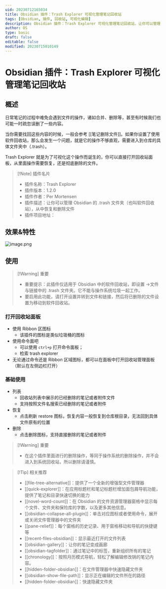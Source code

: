 ```yaml
---
uid: 20230712165034
title: Obsidian 插件：Trash Explorer 可视化管理笔记回收站
tags: [Obsidian, 插件, 回收站, 可视化编辑]
description: Obsidian 插件：Trash Explorer 可视化管理笔记回收站，让你可以管理 Obsidian 的 .trash 文件夹（也叫软件回收站），从中恢复和删除文件
author: OS
type: basic
draft: false
editable: false
modified: 20230715010149
---
```


# Obsidian 插件：Trash Explorer 可视化管理笔记回收站

## 概述

日常笔记的过程中难免会遇到文件的操作，诸如合并、删除等，甚至有时候我们也可能一时疏忽误删了一些内容。

当你需要找回这些内容的时候，一般会参考 [[笔记删除文件]]。如果你设置了使用软件回收站，那么会发生一个问题，就是它的操作不够直观，需要进入到仓库的具体文件夹中（.trash）。

Trash Explorer 就是为了可视化这个操作而诞生的，你可以直接打开回收站面板，从里面操作需要恢复，还是彻底删除的文件。

> [!Note] 插件名片
> - 插件名称：Trash Explorer
> - 插件版本：1.2.0
> - 插件作者：Per Mortensen
> - 插件描述：让你可以管理 Obsidian 的 .trash 文件夹（也叫软件回收站），从中恢复和删除文件
> - 插件项目地址：

## 效果&特性

![image.png](https://cdn.pkmer.cn/images/20230712165609.png!pkmer)

## 使用

> [!Warning] 重要
> - 重要提示：此插件仅适用于 Obsidian 中的软件回收站，即设置 ->文件与链接中的 .trash 文件夹。它不能与操作系统垃圾一起工作。
> - 要启用此功能，请打开设置并转到文件和链接，然后将已删除的文件设置为移动到软件回收站。

### 打开回收站面板

- 使用 Ribbon 区图标
	- 该插件的图标是类似垃圾桶的图标
- 使用命令面吧
	- 可以使用 `ctrl+p` 打开命令面板；
	- 检索 trash explorer
- 无论通过命令还是 Ribbon 区域图标，都可以在面板中打开回收站管理面板（默认在左侧边栏打开）

### 基础使用

- 列表
	- 回收站列表中展示的已经删除的笔记或者附件文件
	- 支持按照文件名搜索已经删除的笔记或者附件
- 恢复
	- 点击刷新 restore 图标，恢复内容一般恢复到仓库根目录，无法回到具体文件原有的位置
- 删除
	- 点击删除图标，支持直接删除的笔记或者附件

> [!Warning] 重要
> - 在这个插件里面进行的删除操作，等同于操作系统的删除操作，并不会进入到系统回收站，所以删除请谨慎。

> [!Tip] 相关推荐
>  - [[file-tree-alternative]]：提供了一个全新的增强型文件管理器
>  - [[quick-explorer]]：在应用标题栏和笔记标题栏增加面包屑导航功能，提供了笔记和目录快速切换的能力
>  - [[novel-word-count]]：在 Obsidian 的文件资源管理器窗格中显示每个文件、文件夹和保险库的字数，以及更多其他信息。
>  - [[obsidian-collapse-all-plugin]]：单击对应图标或者使用命令，展开或关闭文件管理器中的文件夹
>  - [[pane-relief]]：每个窗格的历史记录、用于窗格移动和导航的快捷键等
>  - [[recent-files-obsidian]]：显示最近打开的文件列表
>  - [[obsidian-gallery]]：让你的笔记变成画廊
>  - [[obsidian-tagfolder]]：通过笔记中的标签，重新组织所有的笔记
>  - [[chronology]]：按照月历模式导航，轻松了解编辑修改锅的笔记内容。
>  - [[hidden-folder-obsidian]]：在文件管理器中快速隐藏文件夹
>  - [[obsidian-show-file-path]]：显示正在编辑的文件所在的路径
>  - [[hidden-folder-obsidian]]：快速隐藏文件夹
